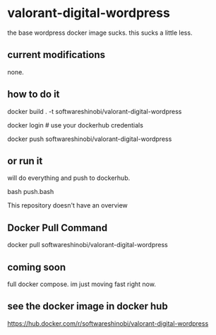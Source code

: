 # valorant-digital-wordpress
the base wordpress docker image sucks. this sucks a little less.

## current modifications

none.

## how to do it

docker build . -t softwareshinobi/valorant-digital-wordpress

docker login # use your dockerhub credentials

docker push  softwareshinobi/valorant-digital-wordpress

## or run it

will do everything and push to dockerhub.

bash push.bash

This repository doesn't have an overview

## Docker Pull Command

docker pull softwareshinobi/valorant-digital-wordpress

##  coming soon

full docker compose. im just moving fast right now.

## see the docker image in docker hub

https://hub.docker.com/r/softwareshinobi/valorant-digital-wordpress
